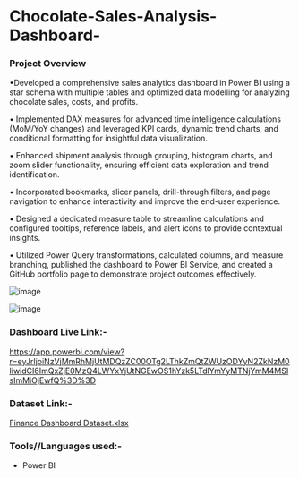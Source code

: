 # Chocolate-Sales-Analysis-Dashboard-

### Project Overview
•Developed a comprehensive sales analytics dashboard in Power BI using a star schema with multiple tables and
optimized data modelling for analyzing chocolate sales, costs, and profits.

• Implemented DAX measures for advanced time intelligence calculations (MoM/YoY changes) and leveraged KPI
cards, dynamic trend charts, and conditional formatting for insightful data visualization.

• Enhanced shipment analysis through grouping, histogram charts, and zoom slider functionality, ensuring
efficient data exploration and trend identification.

• Incorporated bookmarks, slicer panels, drill-through filters, and page navigation to enhance interactivity and
improve the end-user experience.

• Designed a dedicated measure table to streamline calculations and configured tooltips, reference labels, and alert
icons to provide contextual insights.

• Utilized Power Query transformations, calculated columns, and measure branching, published the dashboard to
Power BI Service, and created a GitHub portfolio page to demonstrate project outcomes effectively.

![image](https://github.com/user-attachments/assets/c8cde364-cd64-4b90-8c89-a89f129d599a)

![image](https://github.com/user-attachments/assets/1478ab45-7ee7-42f1-bf84-c48258d565b5)



### Dashboard Live Link:-
https://app.powerbi.com/view?r=eyJrIjoiNzVjMmRhMjUtMDQzZC00OTg2LThkZmQtZWUzODYyN2ZkNzM0IiwidCI6ImQxZjE0MzQ4LWYxYjUtNGEwOS1hYzk5LTdlYmYyMTNjYmM4MSIsImMiOjEwfQ%3D%3D



### Dataset Link:-
[Finance Dashboard Dataset.xlsx](https://github.com/user-attachments/files/15567053/Finance.Dashboard.Dataset.xlsx)
### Tools//Languages used:-

- Power BI
